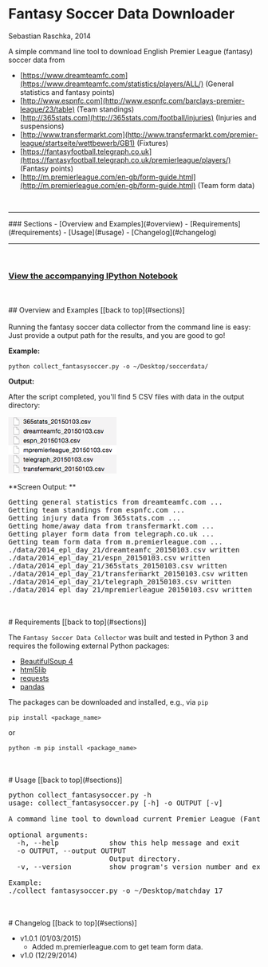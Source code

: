 # Fantasy Soccer Data Downloader

Sebastian Raschka, 2014

A simple command line tool to download English Premier League (fantasy) soccer data from 

- [https://www.dreamteamfc.com](https://www.dreamteamfc.com/statistics/players/ALL/) (General statistics and fantasy points)
- [http://www.espnfc.com](http://www.espnfc.com/barclays-premier-league/23/table) (Team standings)
- [http://365stats.com](http://365stats.com/football/injuries) (Injuries and suspensions)
- [http://www.transfermarkt.com](http://www.transfermarkt.com/premier-league/startseite/wettbewerb/GB1) (Fixtures)
- [https://fantasyfootball.telegraph.co.uk](https://fantasyfootball.telegraph.co.uk/premierleague/players/) (Fantasy points)
- [http://m.premierleague.com/en-gb/form-guide.html](http://m.premierleague.com/en-gb/form-guide.html) (Team form data)
<br>

<hr>
<a id='sections'></a>
### Sections
- [Overview and Examples](#overview)
- [Requirements](#requirements)
- [Usage](#usage)
- [Changelog](#changelog)

<hr>
<br>

### [View the accompanying IPython Notebook](http://nbviewer.ipython.org/github/rasbt/datacollect/blob/master/collect_fantasysoccer/collect_fantasysoccer.ipynb)

<br>
<br>
<a id='overview'>
## Overview and Examples
[[back to top](#sections)]
<br>
<br>
Running the fantasy soccer data collector from the command line is easy: Just provide a output path for the results, and you are good to go!

**Example:**

	python collect_fantasysoccer.py -o ~/Desktop/soccerdata/

**Output:**

After the script completed, you'll find 5 CSV files with data in the output directory:

![](./images/example_csv.png)


**Screen Output: **

<pre>Getting general statistics from dreamteamfc.com ...
Getting team standings from espnfc.com ...
Getting injury data from 365stats.com ...
Getting home/away data from transfermarkt.com ...
Getting player form data from telegraph.co.uk ...
Getting team form data from m.premierleague.com ...
./data/2014_epl_day_21/dreamteamfc_20150103.csv written
./data/2014_epl_day_21/espn_20150103.csv written
./data/2014_epl_day_21/365stats_20150103.csv written
./data/2014_epl_day_21/transfermarkt_20150103.csv written
./data/2014_epl_day_21/telegraph_20150103.csv written
./data/2014_epl_day_21/mpremierleague_20150103.csv written</pre>

<br>
<br>
<a id='requirements'>
# Requirements
[[back to top](#sections)]

The `Fantasy Soccer Data Collector` was built and tested in Python 3 and requires the following external Python packages:

- [BeautifulSoup 4](https://pypi.python.org/pypi/beautifulsoup4/4.3.2)
- [html5lib](https://pypi.python.org/pypi/html5lib)
- [requests](https://pypi.python.org/pypi/requests)
- [pandas](http://pandas.pydata.org)

The packages can be downloaded and installed, e.g., via `pip`

	pip install <package_name>

or

	python -m pip install <package_name>

<br>
<br>
<a id='usage'>
# Usage
[[back to top](#sections)]


<pre>
python collect_fantasysoccer.py -h
usage: collect_fantasysoccer.py [-h] -o OUTPUT [-v]

A command line tool to download current Premier League (Fantasy) Soccer data.

optional arguments:
  -h, --help            show this help message and exit
  -o OUTPUT, --output OUTPUT
                        Output directory.
  -v, --version         show program's version number and exit

Example:
./collect_fantasysoccer.py -o ~/Desktop/matchday_17</pre>

<br>
<br>
<a id='changelog'>
# Changelog
[[back to top](#sections)]

- v1.0.1 (01/03/2015)
	- Added m.premierleague.com to get team form data.
- v1.0 (12/29/2014)
